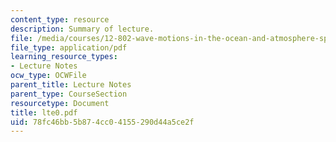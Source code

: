 ```yaml
---
content_type: resource
description: Summary of lecture.
file: /media/courses/12-802-wave-motions-in-the-ocean-and-atmosphere-spring-2004/78fc46bb5b874cc04155290d44a5ce2f_lte0.pdf
file_type: application/pdf
learning_resource_types:
- Lecture Notes
ocw_type: OCWFile
parent_title: Lecture Notes
parent_type: CourseSection
resourcetype: Document
title: lte0.pdf
uid: 78fc46bb-5b87-4cc0-4155-290d44a5ce2f
---
```

